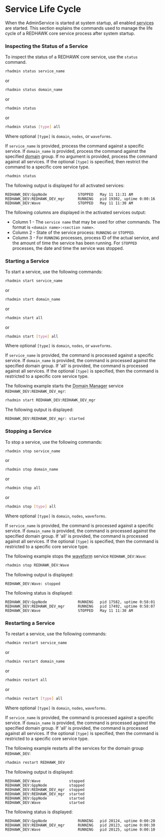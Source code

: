 # Service Life Cycle

When the AdminService is started at system startup, all enabled <abbr title="See Glossary.">services</abbr> are started.  This section explains the commands used to manage the life cycle of a REDHAWK core service process after system startup.

### Inspecting the Status of a Service
To inspect the status of a REDHAWK core service, use the `status` command.
```sh
rhadmin status service_name
```
or
```sh
rhadmin status domain_name
```

or
```sh
rhadmin status
```

or
```sh
rhadmin status [type] all
```
Where optional `[type]` is `domain`, `nodes`, or `waveforms`.

If `service_name` is provided, process the command against a specific service. If `domain_name` is provided, process the command against the specified <abbr title="See Glossary.">domain</abbr> group. If no argument is provided, process the command against all services. If the optional `[type]` is specified, then restrict the command to a specific core service type.

```sh
rhadmin status
```
The following output is displayed for all activated services:
```
REDHAWK_DEV:GppNode              STOPPED   May 11 11:31 AM
REDHAWK_DEV:REDHAWK_DEV_mgr      RUNNING   pid 19302, uptime 0:00:16
REDHAWK_DEV:Wave                 STOPPED   May 11 11:30 AM
```
The following columns are displayed in the activated services output:

- Column 1 - The `service name` that may be used for other commands. The format is `<domain name>:<section name>`.
- Column 2 - State of the service process: `RUNNING` or `STOPPED`.
- Column 3 - For `RUNNING` processes, process ID of the actual service, and the amount of time the service has been running. For `STOPPED` processes, the date and time the service was stopped.

### Starting a Service
To start a service, use the following commands:
```sh
rhadmin start service_name
```
or
```sh
rhadmin start domain_name
```

or
```sh
rhadmin start all
```

or
```sh
rhadmin start [type] all
```
Where optional `[type]` is `domain`, `nodes`, or `waveforms`.

If `service_name` is provided, the command is processed against a specific service. If `domain_name` is provided, the command is processed against the specified domain group. If 'all' is provided, the command is processed against all services. If the optional `[type]` is specified, then the command is restricted to a specific core service type.

The following example starts the <abbr title="See Glossary.">Domain Manager</abbr> service `REDHAWK_DEV:REDHAWK_DEV_mgr`:

```sh
rhadmin start REDHAWK_DEV:REDHAWK_DEV_mgr
```
The following output is displayed:
```
REDHAWK_DEV:REDHAWK_DEV_mgr: started
```
### Stopping a Service
To stop a service, use the following commands:
```sh
rhadmin stop service_name
```

or
```sh
rhadmin stop domain_name
```
or
```sh
rhadmin stop all
```
or
```sh
rhadmin stop [type] all
```
Where optional `[type]` is `domain`, `nodes`, `waveforms`.

If `service_name` is provided, the command is processed against a specific service. If `domain_name` is provided, the command is processed against the specified domain group. If 'all' is provided, the command is processed against all services. If the optional `[type]` is specified, then the command is restricted to a specific core service type.


The following example stops the <abbr title="See Glossary.">waveform</abbr> service `REDHAWK_DEV:Wave`:

```sh
rhadmin stop REDHAWK_DEV:Wave
```
The following output is displayed:
```
REDHAWK_DEV:Wave: stopped
```

The following status is displayed:
```
REDHAWK_DEV:GppNode              RUNNING   pid 17582, uptime 0:58:01
REDHAWK_DEV:REDHAWK_DEV_mgr      RUNNING   pid 17492, uptime 0:58:07
REDHAWK_DEV:Wave                 STOPPED   May 11 11:30 AM
```

### Restarting a Service
To restart a service, use the following commands:

```sh
rhadmin restart service_name
```

or
```sh
rhadmin restart domain_name
```

or
```sh
rhadmin restart all
```

or
```sh
rhadmin restart [type] all
```
Where optional `[type]` is `domain`, `nodes`, `waveforms`.

If `service_name` is provided, the command is processed against a specific service. If `domain_name` is provided, the command is processed against the specified domain group. If 'all' is provided, the command is processed against all services. If the optional `[type]` is specified, then the command is restricted to a specific core service type.


The following example restarts all the services for the domain group `REDHAWK_DEV`:

```sh
rhadmin restart REDHAWK_DEV
```
The following output is displayed:
```
REDHAWK_DEV:Wave             stopped
REDHAWK_DEV:GppNode          stopped
REDHAWK_DEV:REDHAWK_DEV_mgr  stopped
REDHAWK_DEV:REDHAWK_DEV_mgr  started
REDHAWK_DEV:GppNode          started
REDHAWK_DEV:Wave             started
```

The following status is displayed:
```
REDHAWK_DEV:GppNode              RUNNING   pid 20124, uptime 0:00:20
REDHAWK_DEV:REDHAWK_DEV_mgr      RUNNING   pid 20123, uptime 0:00:30
REDHAWK_DEV:Wave                 RUNNING   pid 20125, uptime 0:00:10
```
